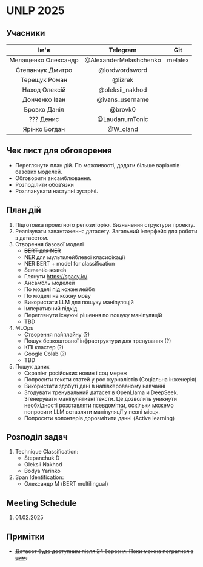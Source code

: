 # UNLP 2025

## Учасники 
| Ім'я | Telegram | Git |
| :---: | :---: | :---: |
| Мелащенко Олександр | @AlexanderMelashchenko | melalex |
| Степанчук Дмитро | @lordwordsword | |
| Терещук Роман | @lizrek | |
| Наход Олексій | @oleksii_nakhod | |
| Донченко Іван | @ivans_username | |
| Бровко Даніл | @brovk0 | |
| ??? Денис | @LaudanumTonic | |
| Ярінко Богдан | @W_oland | |

## Чек лист для обговорення 

* Переглянути план дій. По можливості, додати більше варіантів базових моделей.
* Обговорити ансамблювання.
* Розподілити обов‘язки
* Розпланувати наступні зустрічі.

## План дій

1. Підготовка проектного репозиторію. Визначення структури проекту. 
1. Реалізувати завантаження датасету. Загальний інтерфейс для роботи з датасетом. 
1. Створення базової моделі
    * ~~BERT для NER~~
    * NER для мультилейблевої класифікації
    * NER BERT + model for classification
    * ~~Semantic search~~
    * Глянути https://spacy.io/
    * Ансамбль моделей
    * По моделі під кожен лейбл
    * По моделі на кожну мову
    * Використати LLM для пошуку маніпуляцій
    * ~~Імперативний підхід~~
    * Переглянути існуючі рішення по пошуку маніпуляцій
    * TBD
1. MLOps
    * Створення пайплайну (?)
    * Пошук безкоштовної інфраструктури для тренування (?)
    * КПІ кластер (?)
    * Google Colab (?)
    * TBD
1. Пошук даних
    * Скрапінг російських новин і соц мереж
    * Попросити тексти статей у рос журналістів (Соціальна інженерія)
    * Використати здобуті дані в напівкерованому навчанні 
    * Згодувати тренувальний датасет в OpenLlama и DeepSeek. Згенерувати маніпулятивні тексти. Це дозволить уникнути необхідності розставляти псевдомітки, оскільки можемо попросити LLM вставляти маніпуляції у певні місця.
    * Попросити волонтерів дорозмітити данні (Active learning)

## Розподіл задач

1. Technique Classification: 
    * Stepanchuk D
    * Oleksii Nakhod
    * Bodya Yarinko
1. Span Identification:
    * Олександр М (BERT multilingual)

## Meeting Schedule

1. 01.02.2025

## Примітки

* ~~Датасет буде доступним після 24 березня. Поки можна погратися з [цим](https://www.kaggle.com/datasets/debasisdotcom/name-entity-recognition-ner-dataset).~~ 